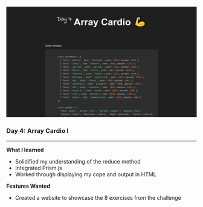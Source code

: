 ![Screenshot_2019-10-25 Array Cardio.png](https://github.com/Alma-Sanchez/JavaScript30/blob/master/04%20-%20Array%20Cardio%20Day%201/images/Screenshot_2019-10-25%20Array%20Cardio.png)
### Day 4: Array Cardio I
____

__What I learned__
- Solidified my understanding of the reduce method
- Integrated Prism.js
- Worked through displaying my cope and output in HTML

__Features Wanted__
- Created a website to showcase the 8 exercises from the challenge
